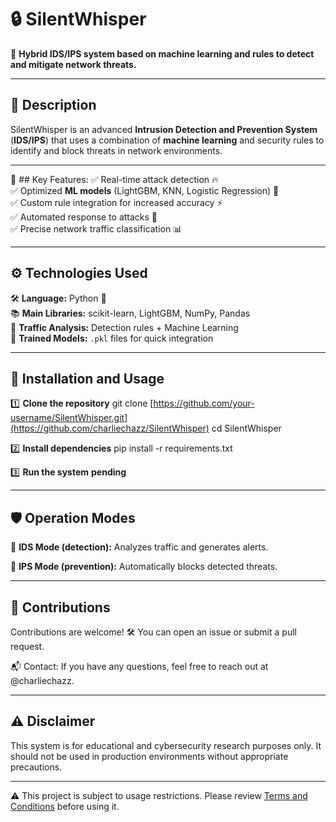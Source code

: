 # 🔒 SilentWhisper  
🚀 **Hybrid IDS/IPS system based on machine learning and rules to detect and mitigate network threats.**  

---

## 📌 Description  
SilentWhisper is an advanced **Intrusion Detection and Prevention System** (**IDS/IPS**) that uses a combination of **machine learning** and security rules to identify and block threats in network environments.  

---

🔹 ## Key Features:
✅ Real-time attack detection 🔥  
✅ Optimized **ML models** (LightGBM, KNN, Logistic Regression) 🤖  
✅ Custom rule integration for increased accuracy ⚡  
✅ Automated response to attacks 🚨  
✅ Precise network traffic classification 📊  

---

## ⚙️ Technologies Used  
🛠️ **Language:** Python 🐍  
📚 **Main Libraries:** scikit-learn, LightGBM, NumPy, Pandas  
📡 **Traffic Analysis:** Detection rules + Machine Learning  
📁 **Trained Models:** `.pkl` files for quick integration  

---

## 🚀 Installation and Usage  

1️⃣ **Clone the repository**
    git clone [https://github.com/your-username/SilentWhisper.git](https://github.com/charliechazz/SilentWhisper)
    cd SilentWhisper
    
2️⃣ **Install dependencies**
    pip install -r requirements.txt
    
3️⃣ **Run the system**
    **pending**

---

## 🛡️ Operation Modes

📡 **IDS Mode (detection):** Analyzes traffic and generates alerts. 

🛑 **IPS Mode (prevention):** Automatically blocks detected threats. 

---

## 📢 Contributions

Contributions are welcome! 🛠️ You can open an issue or submit a pull request.

📬 Contact: If you have any questions, feel free to reach out at @charliechazz.

---

## ⚠️ Disclaimer

This system is for educational and cybersecurity research purposes only. It should not be used in production environments without appropriate precautions.

---

⚠️ This project is subject to usage restrictions. Please review [Terms and Conditions](https://github.com/charliechazz/SilentWhisper/blob/main/TERMS.MD) before using it.
